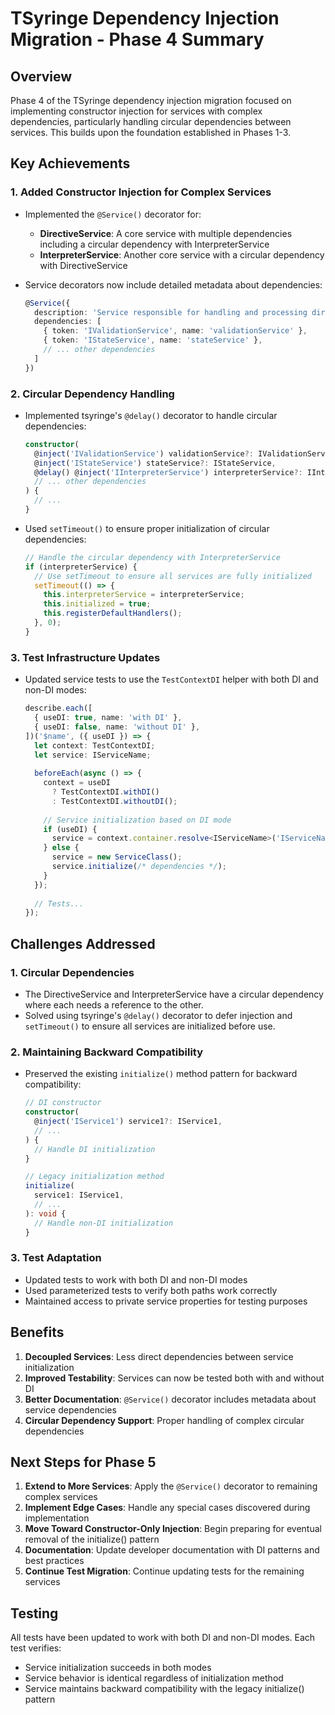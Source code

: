 # TSyringe Dependency Injection Migration - Phase 4 Summary

## Overview

Phase 4 of the TSyringe dependency injection migration focused on implementing constructor injection for services with complex dependencies, particularly handling circular dependencies between services. This builds upon the foundation established in Phases 1-3.

## Key Achievements

### 1. Added Constructor Injection for Complex Services

- Implemented the `@Service()` decorator for:
  - **DirectiveService**: A core service with multiple dependencies including a circular dependency with InterpreterService
  - **InterpreterService**: Another core service with a circular dependency with DirectiveService

- Service decorators now include detailed metadata about dependencies:
  ```typescript
  @Service({
    description: 'Service responsible for handling and processing directives',
    dependencies: [
      { token: 'IValidationService', name: 'validationService' },
      { token: 'IStateService', name: 'stateService' },
      // ... other dependencies
    ]
  })
  ```

### 2. Circular Dependency Handling

- Implemented tsyringe's `@delay()` decorator to handle circular dependencies:
  ```typescript
  constructor(
    @inject('IValidationService') validationService?: IValidationService,
    @inject('IStateService') stateService?: IStateService,
    @delay() @inject('IInterpreterService') interpreterService?: IInterpreterService,
    // ... other dependencies
  ) {
    // ...
  }
  ```

- Used `setTimeout()` to ensure proper initialization of circular dependencies:
  ```typescript
  // Handle the circular dependency with InterpreterService
  if (interpreterService) {
    // Use setTimeout to ensure all services are fully initialized
    setTimeout(() => {
      this.interpreterService = interpreterService;
      this.initialized = true;
      this.registerDefaultHandlers();
    }, 0);
  }
  ```

### 3. Test Infrastructure Updates

- Updated service tests to use the `TestContextDI` helper with both DI and non-DI modes:
  ```typescript
  describe.each([
    { useDI: true, name: 'with DI' },
    { useDI: false, name: 'without DI' },
  ])('$name', ({ useDI }) => {
    let context: TestContextDI;
    let service: IServiceName;
    
    beforeEach(async () => {
      context = useDI
        ? TestContextDI.withDI()
        : TestContextDI.withoutDI();
      
      // Service initialization based on DI mode
      if (useDI) {
        service = context.container.resolve<IServiceName>('IServiceName');
      } else {
        service = new ServiceClass();
        service.initialize(/* dependencies */);
      }
    });
    
    // Tests...
  });
  ```

## Challenges Addressed

### 1. Circular Dependencies

- The DirectiveService and InterpreterService have a circular dependency where each needs a reference to the other.
- Solved using tsyringe's `@delay()` decorator to defer injection and `setTimeout()` to ensure all services are initialized before use.

### 2. Maintaining Backward Compatibility

- Preserved the existing `initialize()` method pattern for backward compatibility:
  ```typescript
  // DI constructor
  constructor(
    @inject('IService1') service1?: IService1,
    // ...
  ) {
    // Handle DI initialization
  }
  
  // Legacy initialization method
  initialize(
    service1: IService1,
    // ...
  ): void {
    // Handle non-DI initialization
  }
  ```

### 3. Test Adaptation

- Updated tests to work with both DI and non-DI modes
- Used parameterized tests to verify both paths work correctly
- Maintained access to private service properties for testing purposes

## Benefits

1. **Decoupled Services**: Less direct dependencies between service initialization
2. **Improved Testability**: Services can now be tested both with and without DI
3. **Better Documentation**: `@Service()` decorator includes metadata about service dependencies
4. **Circular Dependency Support**: Proper handling of complex circular dependencies

## Next Steps for Phase 5

1. **Extend to More Services**: Apply the `@Service()` decorator to remaining complex services
2. **Implement Edge Cases**: Handle any special cases discovered during implementation
3. **Move Toward Constructor-Only Injection**: Begin preparing for eventual removal of the initialize() pattern
4. **Documentation**: Update developer documentation with DI patterns and best practices
5. **Continue Test Migration**: Continue updating tests for the remaining services

## Testing

All tests have been updated to work with both DI and non-DI modes. Each test verifies:
- Service initialization succeeds in both modes
- Service behavior is identical regardless of initialization method
- Service maintains backward compatibility with the legacy initialize() pattern